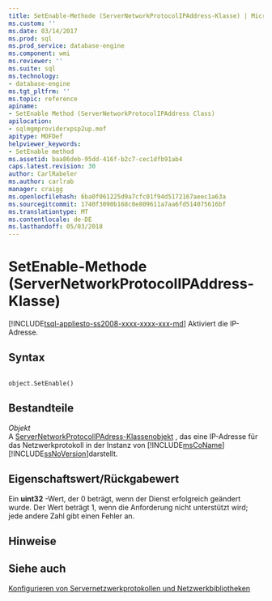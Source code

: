 ```yaml
---
title: SetEnable-Methode (ServerNetworkProtocolIPAddress-Klasse) | Microsoft Docs
ms.custom: ''
ms.date: 03/14/2017
ms.prod: sql
ms.prod_service: database-engine
ms.component: wmi
ms.reviewer: ''
ms.suite: sql
ms.technology:
- database-engine
ms.tgt_pltfrm: ''
ms.topic: reference
apiname:
- SetEnable Method (ServerNetworkProtocolIPAddress Class)
apilocation:
- sqlmgmproviderxpsp2up.mof
apitype: MOFDef
helpviewer_keywords:
- SetEnable method
ms.assetid: baa86deb-95dd-416f-b2c7-cec1dfb91ab4
caps.latest.revision: 30
author: CarlRabeler
ms.author: carlrab
manager: craigg
ms.openlocfilehash: 6ba0f061225d9a7cfc01f94d5172167aeec1a63a
ms.sourcegitcommit: 1740f3090b168c0e809611a7aa6fd514075616bf
ms.translationtype: MT
ms.contentlocale: de-DE
ms.lasthandoff: 05/03/2018
---
```

# <a name="setenable-method-servernetworkprotocolipaddress-class"></a>SetEnable-Methode (ServerNetworkProtocolIPAddress-Klasse)
[!INCLUDE[tsql-appliesto-ss2008-xxxx-xxxx-xxx-md](../../../includes/tsql-appliesto-ss2008-xxxx-xxxx-xxx-md.md)]
  Aktiviert die IP-Adresse.  
  
## <a name="syntax"></a>Syntax  
  
```  
  
object.SetEnable()  
```  
  
## <a name="parts"></a>Bestandteile  
 *Objekt*  
 A [ServerNetworkProtocolIPAdress-Klassenobjekt](../../../relational-databases/wmi-provider-configuration-classes/servernetworkprotocolipaddress-class/servernetworkprotocolipaddress-class.md) , das eine IP-Adresse für das Netzwerkprotokoll in der Instanz von [!INCLUDE[msCoName](../../../includes/msconame-md.md)] [!INCLUDE[ssNoVersion](../../../includes/ssnoversion-md.md)]darstellt.  
  
## <a name="property-valuereturn-value"></a>Eigenschaftswert/Rückgabewert  
 Ein **uint32** -Wert, der 0 beträgt, wenn der Dienst erfolgreich geändert wurde. Der Wert beträgt 1, wenn die Anforderung nicht unterstützt wird; jede andere Zahl gibt einen Fehler an.  
  
## <a name="remarks"></a>Hinweise  
  
## <a name="see-also"></a>Siehe auch  
 [Konfigurieren von Servernetzwerkprotokollen und Netzwerkbibliotheken](http://msdn.microsoft.com/library/ms177485\(v=sql.100\).aspx)  
  
  
